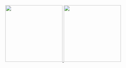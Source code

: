 <div>
  <a href="https://github.com/Dasstts">
  <img height="180em" src="https://github-readme-stats.vercel.app/api?username=Dasstts&show_icons=true&theme=tokyonight&include_all_commits=true&count_private=true"/>
  <img height="180em" src="https://github-readme-stats.vercel.app/api/top-langs/?username=Dasstts&layout=compact&langs_count=6&theme=tokyonight"/>
</div>

